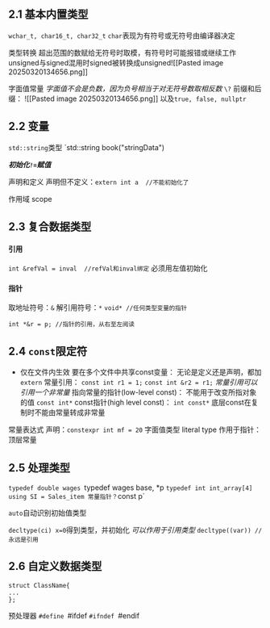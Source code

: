 ## 2.1 基本内置类型
`wchar_t, char16_t, char32_t`
`char`表现为有符号或无符号由编译器决定

类型转换
    超出范围的数赋给无符号时取模，有符号时可能报错或继续工作
    unsigned与signed混用时signed被转换成unsigned![[Pasted image 20250320134656.png]]

字面值常量
    *字面值不会是负数，因为负号相当于对无符号数取相反数*
    `\?`
    前缀和后缀：
![[Pasted image 20250320134656.png]]
    以及`true, false, nullptr`
## 2.2 变量
`std::string`类型
    `std::string book("stringData")

***初始化`!=`赋值***

声明和定义
    声明但不定义：`extern int a  //不能初始化了`

作用域 scope

## 2.3 复合数据类型
#### 引用
`int &refVal = inval  //refVal和inval绑定`
必须用左值初始化
#### 指针
取地址符号：`&`
解引用符号：`*`
`void* //任何类型变量的指针`

`int *&r = p; //指针的引用，从右至左阅读`

## 2.4 `const`限定符
- 仅在文件内生效
要在多个文件中共享const变量：
    无论是定义还是声明，都加`extern`
常量引用：
    `const int r1 = 1;`
    `const int &r2 = r1;`
    *常量引用可以引用一个非常量*
指向常量的指针(low-level const)：
    不能用于改变所指对象的值
    `const int*`
const指针(high level const)：
    `int const*`
底层const在复制时不能由常量转成非常量

常量表达式
    声明：`constexpr int mf = 20`
    字面值类型 literal type
    作用于指针：顶层常量

## 2.5 处理类型
`typedef double wages
`typedef wages base, *p
`typedef int int_array[4]`
`using SI = Sales_item
常量指针？`const p`

`auto`自动识别初始值类型

`decltype(ci) x=0`得到类型，并初始化
    *可以作用于引用类型*
    `decltype((var)) //永远是引用`
## 2.6 自定义数据类型
```
struct ClassName{
...
};
```
预处理器
`#define
`#ifdef
`#ifndef
`#endif
